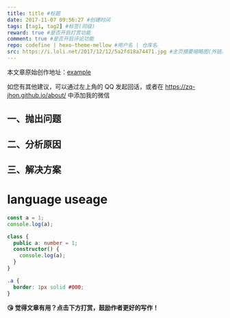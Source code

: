 ```yaml
---
title: title #标题
date: 2017-11-07 09:56:27 #创建时间
tags: [tag1, tag2] #标签(同级)
reward: true #是否开启打赏功能
comment: true #是否开启评论功能
repo: codefine | hexo-theme-mellow #用户名 | 仓库名
src: https://i.loli.net/2017/12/12/5a2fd18a74471.jpg #主页摘要缩略图(外链以及相对资源均可)
---
```

本文章原始创作地址：[example](example.html)

如您有其他建议，可以通过左上角的 QQ 发起回话，或者在 https://zq-jhon.github.io/about/ 中添加我的微信

<!--
当资源文件管理功能打开后，Hexo将会在你每一次通过 hexo new [layout] <title> 命令创建新文章时自动创建一个文件夹。这个资源文件夹将会有与这个 markdown 文件一样的名字。将所有与你的文章有关的资源放在这个关联文件夹中之后，你可以通过相对路径来引用它们，这样你就得到了一个更简单而且方便得多的工作流。

{% image 文件名 alt名 title名 class名 %}
<img src="[url]" alt="[alt]" title="[title]" class="[class]">
 -->

## 一、抛出问题

## 二、分析原因

## 三、解决方案

# language useage

```javascript
const a = 1;
console.log(a);
```

```typescript
class {
  public a: number = 1;
  constructor() {
    console.log(a);
  }
}
```

```css
.a {
  border: 1px solid #000;
}
```

<b>😘 觉得文章有用？点击下方打赏，鼓励作者更好的写作！</b>
